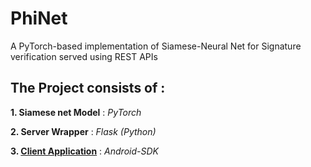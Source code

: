 # PhiNet
A PyTorch-based implementation of Siamese-Neural Net for Signature verification served using REST APIs

## The Project consists of :

**1. Siamese net Model** : _PyTorch_

**2. Server Wrapper** : _Flask (Python)_

**3. [Client Application](https://github.com/TUGTEN/PhiNet/releases)** : _Android-SDK_

